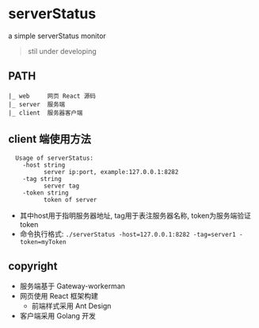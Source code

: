 # serverStatus
a simple serverStatus monitor

> stil under developing

## PATH

```
|_ web     网页 React 源码
|_ server  服务端
|_ client  服务器客户端
```

## client 端使用方法
```shell
  Usage of serverStatus:
    -host string
          server ip:port, example:127.0.0.1:8282
    -tag string
          server tag
    -token string
          token of server
```
- 其中host用于指明服务器地址, tag用于表注服务器名称, token为服务端验证token
- 命令执行格式: `./serverStatus -host=127.0.0.1:8282 -tag=server1 -token=myToken`

## copyright

- 服务端基于 Gateway-workerman
- 网页使用 React 框架构建
  - 前端样式采用 Ant Design
- 客户端采用 Golang 开发